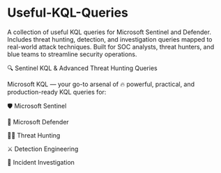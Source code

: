 # Useful-KQL-Queries
A collection of useful KQL queries for Microsoft Sentinel and Defender. Includes threat hunting, detection, and investigation queries mapped to real-world attack techniques. Built for SOC analysts, threat hunters, and blue teams to streamline security operations.


🔍 Sentinel KQL & Advanced Threat Hunting Queries

Microsoft KQL  — your go-to arsenal of 🔥 powerful, practical, and production-ready KQL queries for:

🛡️ Microsoft Sentinel

🧠 Microsoft Defender

🕵️‍♂️ Threat Hunting

⚔️ Detection Engineering

🚨 Incident Investigation
